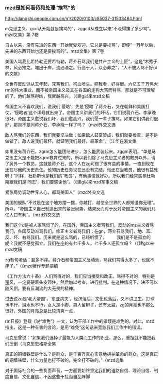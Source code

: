 ### mzd是如何看待和处理“挨骂”的
http://dangshi.people.com.cn/n1/2020/0103/c85037-31533484.html

m克思主义、gcd从开始就是挨骂的”，zggcd从成立以来“不晓得挨了多少骂”。mzd文集》第 7卷

自古以来，没有先进的东西一开始就受欢迎，它总是要挨骂”，即便“一万年以后，先进的东西开始也还是要挨骂的”。mzd文集》第 7卷

美国人骂我比希特勒还要希特勒，蒋介石骂我们是共产主义的土匪”，这是“木秀于林，风必摧之。堆出于岸，流必湍之。行高于人，众必非之”，“人不被人骂不好(d的文献》

全世界反动派从去年起，咒骂我们，狗血喷头。照我看，好得很。六亿五千万伟大rm的伟大事业，而不被帝国主义及其在各国的走狗大骂而特骂，那就是不可理解的了。他们越骂得凶，我就越高兴。（《建g以来mzd文稿

帝国主义不喜欢我们，说我们‘侵略’，先是‘侵略’了蒋介石，又在朝鲜和美国打仗，‘侵略者’这个诨号就出来了。帝国主义讲我们的坏话，它们说蒋介石、李承晚很好。帝国主义愈说我们坏，我们愈高兴，我们愿一辈子挨骂，如果它们讲我们很好，那岂不是同蒋介石、李承晚一样了吗？（mzd外交文选

敌人骂我们的东西，我们就要坚决做；如果敌人鼓掌赞成，我们就要检查，是不是做错了。敌人说我们最坏，就证明我们最好，最革命”。（江华在浙文集

如果没有蒋介石，zgrm怎么能团结进步，怎么能武装起来。zggm表明，“单是马克思主义是不能把zgrm教育过来的，所以我们除了马克思主义者的教员以外，请了另外一个教员，这就是蒋介石。这个人在zg可做了很有益的事情，一直到现在还在尽他的历史责任。他的历史任务现在还没有完结，他还在当教员，他很有益处呀！”同样，杜勒斯也是我们的“教员”，有他事情就好办。所以我们经常感觉杜勒斯跟我们是‘同志’，我们要感谢他”。（《建g以来mzd军事文稿

紧张局势调动世界人心，都骂美国人”（mzd外交文选

美国的舰队“不过是在这个地方摆一摆，你越打，越使全世界的人都知道你无理”。所以，“帝国主义自己制造出来的紧张局势，结果反而对于反对帝国主义的我们几亿人口有利”。（mzd外交文选

我们这个d是被人家骂惯了的。在国外，帝国主义者骂我们，反动的mz主义者骂我们，各国反动派骂我们，修正主义者骂我们；在gn，蒋介石骂我们，地、富、反、坏、右骂我们。历来就是这么骂的，已经听惯了。
　　我们是不是孤立的呢？我就不感觉孤立。我们在座的有七千多人，七千多人还孤立吗？（《建g以来mzd文稿

zg有句老话：虱多不痒。蒋介石和帝国主义反动派，骂我们骂得太多了，也就不痒了。”（《mzd著作专题摘编

《工作方法六十条》
人们骂得对的，我们应当接受和改正。骂得不对的，特别是歪风，一定要硬着头皮顶住，然后加以考查，进行批判。在这种情况下，决不可以随风倒，要有反潮流的大无畏的精神。

过去说zg是‘老大帝国’，‘东亚病夫’，经济落后，文化也落后，又不讲卫生，打球也不行，游水也不行，女人是小脚，男人留辫子，还有太监，zg的月亮也不那么很好，外国的月亮总是比较清爽一点，

rm日报》登载《说“难免”》一文，认为干部工作中的错误是难免的。对此，mzd指出，这是一种有害的言论，是用“难免”这句话来宽恕我们工作中的错误。

马克思曾说：“如果我们选择了最能为人类而工作的职业，那么，重担就不能把我们压倒（马克思恩格斯全集

真正的铜墙铁壁是什么？是群众，是千百万真心实意地拥护革命的群众。这是真正的铜墙铁壁，什么力量也打不破的，完全打不破的。”（mzd选集

对于国际社会的一些负面声音，一方面要始终坚定我们的道路自信、理论自信、制度自信、文化自信，不因这些干扰而自乱阵脚
